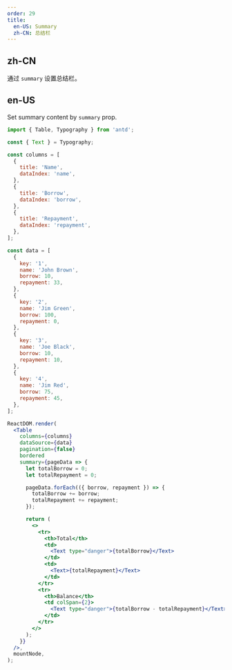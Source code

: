 ```yaml
---
order: 29
title:
  en-US: Summary
  zh-CN: 总结栏
---
```


## zh-CN

通过 `summary` 设置总结栏。

## en-US

Set summary content by `summary` prop.

```jsx
import { Table, Typography } from 'antd';

const { Text } = Typography;

const columns = [
  {
    title: 'Name',
    dataIndex: 'name',
  },
  {
    title: 'Borrow',
    dataIndex: 'borrow',
  },
  {
    title: 'Repayment',
    dataIndex: 'repayment',
  },
];

const data = [
  {
    key: '1',
    name: 'John Brown',
    borrow: 10,
    repayment: 33,
  },
  {
    key: '2',
    name: 'Jim Green',
    borrow: 100,
    repayment: 0,
  },
  {
    key: '3',
    name: 'Joe Black',
    borrow: 10,
    repayment: 10,
  },
  {
    key: '4',
    name: 'Jim Red',
    borrow: 75,
    repayment: 45,
  },
];

ReactDOM.render(
  <Table
    columns={columns}
    dataSource={data}
    pagination={false}
    bordered
    summary={pageData => {
      let totalBorrow = 0;
      let totalRepayment = 0;

      pageData.forEach(({ borrow, repayment }) => {
        totalBorrow += borrow;
        totalRepayment += repayment;
      });

      return (
        <>
          <tr>
            <th>Total</th>
            <td>
              <Text type="danger">{totalBorrow}</Text>
            </td>
            <td>
              <Text>{totalRepayment}</Text>
            </td>
          </tr>
          <tr>
            <th>Balance</th>
            <td colSpan={2}>
              <Text type="danger">{totalBorrow - totalRepayment}</Text>
            </td>
          </tr>
        </>
      );
    }}
  />,
  mountNode,
);
```

<style>
  #components-table-demo-summary tfoot th,
  #components-table-demo-summary tfoot td {
    background: #fafafa;
  }
  [data-theme="dark"]  #components-table-demo-summary tfoot th,
  #components-table-demo-summary tfoot td {
    background: #1d1d1d;
  }
</style>
